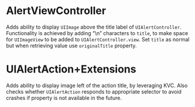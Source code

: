 # AlertViewController

Adds ability to display `UIImage` above the title label of `UIAlertController`.
Functionality is achieved by adding “\n” characters to `title`, to make space
for `UIImageView` to be added to `UIAlertController.view`. Set `title` as
normal but when retrieving value use `originalTitle` property.

# UIAlertAction+Extensions

Adds ability to display image left of the action title, by leveraging KVC.
Also checks whether `UIAlertAction` responds to appropriate selector to
avoid crashes if property is not available in the future.
